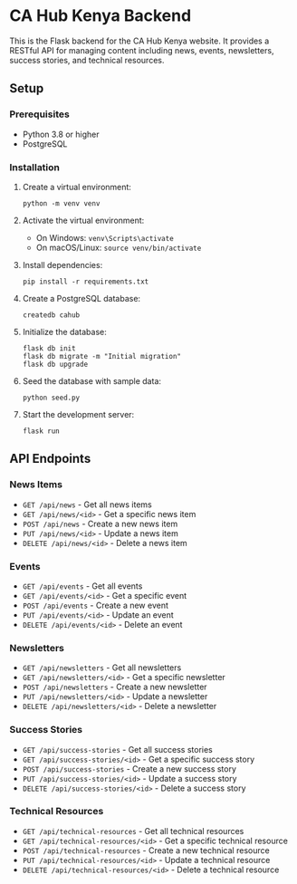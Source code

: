 # CA Hub Kenya Backend

This is the Flask backend for the CA Hub Kenya website. It provides a RESTful API for managing content including news, events, newsletters, success stories, and technical resources.

## Setup

### Prerequisites

- Python 3.8 or higher
- PostgreSQL

### Installation

1. Create a virtual environment:
   ```
   python -m venv venv
   ```

2. Activate the virtual environment:
   - On Windows: `venv\Scripts\activate`
   - On macOS/Linux: `source venv/bin/activate`

3. Install dependencies:
   ```
   pip install -r requirements.txt
   ```

4. Create a PostgreSQL database:
   ```
   createdb cahub
   ```

5. Initialize the database:
   ```
   flask db init
   flask db migrate -m "Initial migration"
   flask db upgrade
   ```

6. Seed the database with sample data:
   ```
   python seed.py
   ```

7. Start the development server:
   ```
   flask run
   ```

## API Endpoints

### News Items
- `GET /api/news` - Get all news items
- `GET /api/news/<id>` - Get a specific news item
- `POST /api/news` - Create a new news item
- `PUT /api/news/<id>` - Update a news item
- `DELETE /api/news/<id>` - Delete a news item

### Events
- `GET /api/events` - Get all events
- `GET /api/events/<id>` - Get a specific event
- `POST /api/events` - Create a new event
- `PUT /api/events/<id>` - Update an event
- `DELETE /api/events/<id>` - Delete an event

### Newsletters
- `GET /api/newsletters` - Get all newsletters
- `GET /api/newsletters/<id>` - Get a specific newsletter
- `POST /api/newsletters` - Create a new newsletter
- `PUT /api/newsletters/<id>` - Update a newsletter
- `DELETE /api/newsletters/<id>` - Delete a newsletter

### Success Stories
- `GET /api/success-stories` - Get all success stories
- `GET /api/success-stories/<id>` - Get a specific success story
- `POST /api/success-stories` - Create a new success story
- `PUT /api/success-stories/<id>` - Update a success story
- `DELETE /api/success-stories/<id>` - Delete a success story

### Technical Resources
- `GET /api/technical-resources` - Get all technical resources
- `GET /api/technical-resources/<id>` - Get a specific technical resource
- `POST /api/technical-resources` - Create a new technical resource
- `PUT /api/technical-resources/<id>` - Update a technical resource
- `DELETE /api/technical-resources/<id>` - Delete a technical resource
